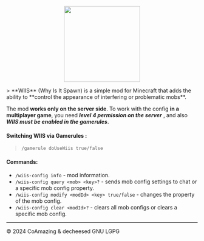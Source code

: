 <p align="center">
    <img src="https://cdn.modrinth.com/data/zaQxD3Nh/images/e22a22aff25c089448604ce9b0ef37e50b6aee42.png"
        height="200">
</p>
> **WIIS** (Why Is It Spawn) is a simple mod for Minecraft that adds the ability to **control the appearance of interfering or problematic mobs**.

The mod **works only on the server side**. To work with the config **in a multiplayer game**, you need ***level 4 permission on the server*** , and also ***WIIS must be enabled in the gamerules***.
#### Switching WIIS via Gamerules :
>```
>/gamerule doUseWiis true/false
>```

#### Commands:
- `/wiis-config info` - mod information.
- `/wiis-config query <mob> <key>?` - sends mob config settings to chat or a specific mob config property.
- `/wiis-config modify <modId> <key> true/false` - changes the property of the mob config.
- `/wiis-config clear <modId>?` - clears all mob configs or clears a specific mob config.

____

© 2024 CoAmazing & decheesed GNU LGPG
